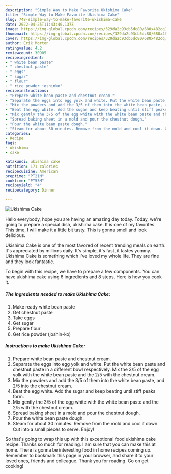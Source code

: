 ```yaml
---
description: "Simple Way to Make Favorite Ukishima Cake"
title: "Simple Way to Make Favorite Ukishima Cake"
slug: 748-simple-way-to-make-favorite-ukishima-cake
date: 2022-04-25T11:43:40.137Z
image: https://img-global.cpcdn.com/recipes/329da2c93cb5dc80/680x482cq70/ukishima-cake-recipe-main-photo.jpg
thumbnail: https://img-global.cpcdn.com/recipes/329da2c93cb5dc80/680x482cq70/ukishima-cake-recipe-main-photo.jpg
cover: https://img-global.cpcdn.com/recipes/329da2c93cb5dc80/680x482cq70/ukishima-cake-recipe-main-photo.jpg
author: Erik Morton
ratingvalue: 4.2
reviewcount: 30905
recipeingredient:
- " white bean paste"
- " chestnut paste"
- " eggs"
- " sugar"
- " flour"
- " rice powder joshinko"
recipeinstructions:
- "Prepare white bean paste and chestnut cream."
- "Separate the eggs into egg yolk and white. Put the white bean paste and chestnut paste in a different bowl respectively. Mix the 3/5 of the egg yolk with the white bean paste and the 2/5 with the chestnut cream."
- "Mix the powders and add the 3/5 of them into the white bean paste, and 2/5 into the chestnut cream."
- "Beat the egg white. Add the sugar and keep beating until stiff peaks form."
- "Mix gently the 3/5 of the egg white with the white bean paste and the 2/5 with the chestnut cream."
- "Spread baking sheet in a mold and pour the chestnut dough."
- "Pour the white bean paste dough."
- "Steam for about 30 minutes. Remove from the mold and cool it down. Cut into a small pieces to serve. Enjoy!"
categories:
- Recipe
tags:
- ukishima
- cake

katakunci: ukishima cake 
nutrition: 171 calories
recipecuisine: American
preptime: "PT21M"
cooktime: "PT53M"
recipeyield: "4"
recipecategory: Dinner

---
```



![Ukishima Cake](https://img-global.cpcdn.com/recipes/329da2c93cb5dc80/680x482cq70/ukishima-cake-recipe-main-photo.jpg)

Hello everybody, hope you are having an amazing day today. Today, we're going to prepare a special dish, ukishima cake. It is one of my favorites. This time, I will make it a little bit tasty. This is gonna smell and look delicious.



Ukishima Cake is one of the most favored of recent trending meals on earth. It's appreciated by millions daily. It's simple, it's fast, it tastes yummy. Ukishima Cake is something which I've loved my whole life. They are fine and they look fantastic.


To begin with this recipe, we have to prepare a few components. You can have ukishima cake using 6 ingredients and 8 steps. Here is how you cook it.

<!--inarticleads1-->

##### The ingredients needed to make Ukishima Cake:

1. Make ready  white bean paste
1. Get  chestnut paste
1. Take  eggs
1. Get  sugar
1. Prepare  flour
1. Get  rice powder (joshin-ko)




<!--inarticleads2-->

##### Instructions to make Ukishima Cake:

1. Prepare white bean paste and chestnut cream.
1. Separate the eggs into egg yolk and white. Put the white bean paste and chestnut paste in a different bowl respectively. Mix the 3/5 of the egg yolk with the white bean paste and the 2/5 with the chestnut cream.
1. Mix the powders and add the 3/5 of them into the white bean paste, and 2/5 into the chestnut cream.
1. Beat the egg white. Add the sugar and keep beating until stiff peaks form.
1. Mix gently the 3/5 of the egg white with the white bean paste and the 2/5 with the chestnut cream.
1. Spread baking sheet in a mold and pour the chestnut dough.
1. Pour the white bean paste dough.
1. Steam for about 30 minutes. Remove from the mold and cool it down. Cut into a small pieces to serve. Enjoy!




So that's going to wrap this up with this exceptional food ukishima cake recipe. Thanks so much for reading. I am sure that you can make this at home. There is gonna be interesting food in home recipes coming up. Remember to bookmark this page in your browser, and share it to your loved ones, friends and colleague. Thank you for reading. Go on get cooking!
